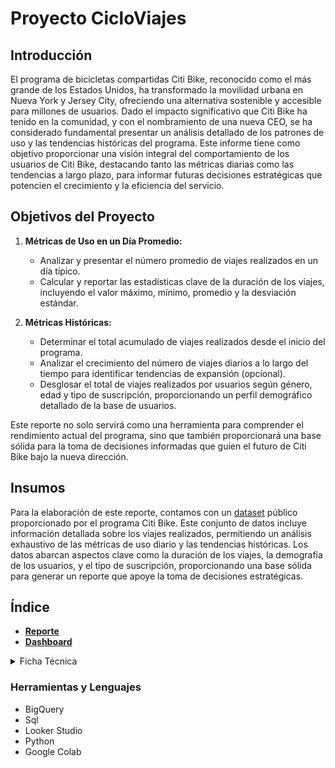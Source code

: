 # Proyecto CicloViajes

## Introducción

El programa de bicicletas compartidas Citi Bike, reconocido como el más grande de los Estados Unidos, ha transformado la movilidad urbana en Nueva York y Jersey City, ofreciendo una alternativa sostenible y accesible para millones de usuarios. Dado el impacto significativo que Citi Bike ha tenido en la comunidad, y con el nombramiento de una nueva CEO, se ha considerado fundamental presentar un análisis detallado de los patrones de uso y las tendencias históricas del programa. Este informe tiene como objetivo proporcionar una visión integral del comportamiento de los usuarios de Citi Bike, destacando tanto las métricas diarias como las tendencias a largo plazo, para informar futuras decisiones estratégicas que potencien el crecimiento y la eficiencia del servicio.

## Objetivos del Proyecto

1. **Métricas de Uso en un Día Promedio:**
   - Analizar y presentar el número promedio de viajes realizados en un día típico.
   - Calcular y reportar las estadísticas clave de la duración de los viajes, incluyendo el valor máximo, mínimo, promedio y la desviación estándar.

2. **Métricas Históricas:**
   - Determinar el total acumulado de viajes realizados desde el inicio del programa.
   - Analizar el crecimiento del número de viajes diarios a lo largo del tiempo para identificar tendencias de expansión (opcional).
   - Desglosar el total de viajes realizados por usuarios según género, edad y tipo de suscripción, proporcionando un perfil demográfico detallado de la base de usuarios.

Este reporte no solo servirá como una herramienta para comprender el rendimiento actual del programa, sino que también proporcionará una base sólida para la toma de decisiones informadas que guíen el futuro de Citi Bike bajo la nueva dirección.

## Insumos

Para la elaboración de este reporte, contamos con un [dataset](https://console.cloud.google.com/marketplace/product/city-of-new-york/nyc-citi-bike?project=data-sandbox-319716&folder=&organizationId=) público proporcionado por el programa Citi Bike. Este conjunto de datos incluye información detallada sobre los viajes realizados, permitiendo un análisis exhaustivo de las métricas de uso diario y las tendencias históricas. Los datos abarcan aspectos clave como la duración de los viajes, la demografía de los usuarios, y el tipo de suscripción, proporcionando una base sólida para generar un reporte que apoye la toma de decisiones estratégicas.

## Índice

* [**Reporte**](https://lookerstudio.google.com/reporting/de0d90e8-c84e-4ac2-a808-8323ede69367)
* [**Dashboard**](https://lookerstudio.google.com/reporting/de0d90e8-c84e-4ac2-a808-8323ede69367)

<details>
  <summary>Ficha Técnica</summary>
    
  
  1. [**Procesamiento y Preparación de la Base de Datos**](https://github.com/Maria-Data-Analyst/city_bikes/blob/Consultas-Query/Bitacora/procesamiento.md)
     
  2. [**Análisis Exploratorio de Datos**](https://github.com/Maria-Data-Analyst/riesgo_relativo/blob/Consultas-Query/Ficha_tecnica/AED.md)
     
  3.  [**Técnica de análisis**](https://github.com/Maria-Data-Analyst/riesgo_relativo/blob/Consultas-Query/Ficha_tecnica/tecnica_analisis.md)     
</details>




### Herramientas y Lenguajes 
- BigQuery
- Sql
- Looker Studio
- Python
- Google Colab

